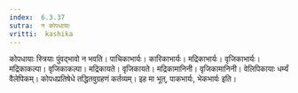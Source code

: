 ```yaml
---
index:  6.3.37
sutra:  न कोपधायाः
vritti:  kashika 
---
```


कोपधायाः स्त्रियाः पुंवद्भावो न भवति। पाचिकाभार्यः। कारिकाभार्यः। मद्रिकाभार्यः। वृजिकाभार्यः। मद्रिकाकल्पा। वृजिकाकल्पा। मद्रिकायते। वृजिकायते। मद्रिकामानिनी। वृजिकामानिनी। वेलिपिकायाः धर्म्यं वैलेपिकम्। कोपधप्रतिषेधे तद्धितवुग्रहणं कर्तव्यम्। इह मा भूत्, पाकभार्यः, भेकभार्यः इति।

